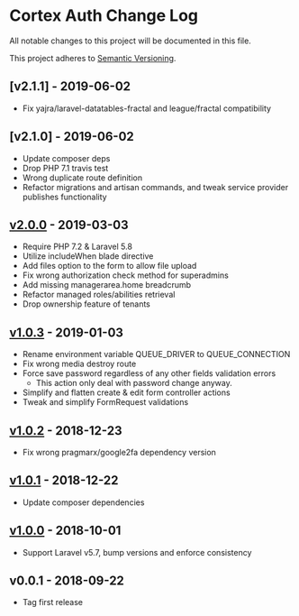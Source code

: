# Cortex Auth Change Log

All notable changes to this project will be documented in this file.

This project adheres to [Semantic Versioning](CONTRIBUTING.md).


## [v2.1.1] - 2019-06-02
- Fix yajra/laravel-datatables-fractal and league/fractal compatibility

## [v2.1.0] - 2019-06-02
- Update composer deps
- Drop PHP 7.1 travis test
- Wrong duplicate route definition
- Refactor migrations and artisan commands, and tweak service provider publishes functionality

## [v2.0.0] - 2019-03-03
- Require PHP 7.2 & Laravel 5.8
- Utilize includeWhen blade directive
- Add files option to the form to allow file upload
- Fix wrong authorization check method for superadmins
- Add missing managerarea.home breadcrumb
- Refactor managed roles/abilities retrieval
- Drop ownership feature of tenants

## [v1.0.3] - 2019-01-03
- Rename environment variable QUEUE_DRIVER to QUEUE_CONNECTION
- Fix wrong media destroy route
- Force save password regardless of any other fields validation errors
  - This action only deal with password change anyway.
- Simplify and flatten create & edit form controller actions
- Tweak and simplify FormRequest validations

## [v1.0.2] - 2018-12-23
- Fix wrong pragmarx/google2fa dependency version

## [v1.0.1] - 2018-12-22
- Update composer dependencies

## [v1.0.0] - 2018-10-01
- Support Laravel v5.7, bump versions and enforce consistency

## v0.0.1 - 2018-09-22
- Tag first release

[v2.0.0]: https://github.com/rinvex/cortex-auth-b2b2c2/compare/v1.0.3...v2.0.0
[v1.0.3]: https://github.com/rinvex/cortex-auth-b2b2c2/compare/v1.0.2...v1.0.3
[v1.0.2]: https://github.com/rinvex/cortex-auth-b2b2c2/compare/v1.0.1...v1.0.2
[v1.0.1]: https://github.com/rinvex/cortex-auth-b2b2c2/compare/v1.0.0...v1.0.1
[v1.0.0]: https://github.com/rinvex/cortex-auth-b2b2c2/compare/v0.0.1...v1.0.0
